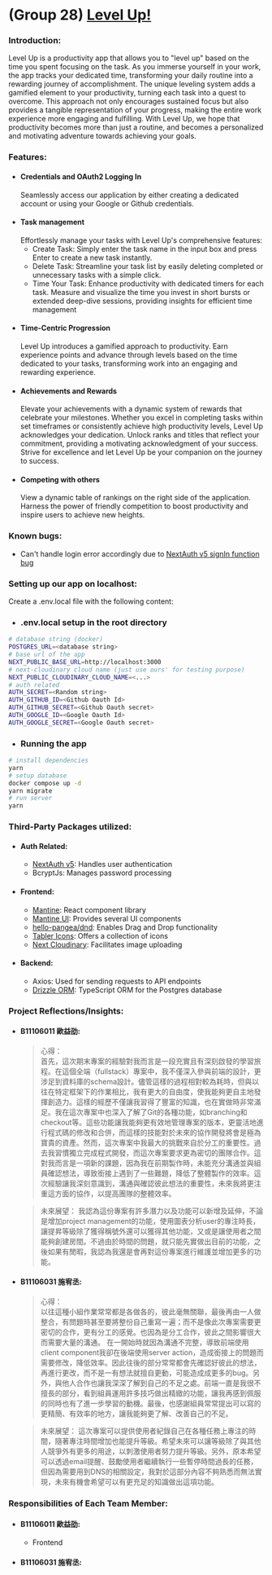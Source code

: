 # (Group 28) [Level Up!](https://level-up-gules.vercel.app)

### Introduction:
Level Up is a productivity app that allows you to "level up" based on the time you spent focusing on the task. As you immerse yourself in your work, the app tracks your dedicated time, transforming your daily routine into a rewarding journey of accomplishment. The unique leveling system adds a gamified element to your productivity, turning each task into a quest to overcome. This approach not only encourages sustained focus but also provides a tangible representation of your progress, making the entire work experience more engaging and fulfilling. With Level Up, we hope that productivity becomes more than just a routine, and becomes a personalized and motivating adventure towards achieving your goals.

### Features:
 - #### Credentials and OAuth2 Logging In
   Seamlessly access our application by either creating a dedicated account or using your Google or Github credentials.
 - #### Task management
    Effortlessly manage your tasks with Level Up's comprehensive features:
    - Create Task:
        Simply enter the task name in the input box and press Enter to create a new task instantly.
    - Delete Task:
        Streamline your task list by easily deleting completed or unnecessary tasks with a simple click.
    - Time Your Task:
        Enhance productivity with dedicated timers for each task. Measure and visualize the time you invest in short bursts or extended deep-dive sessions, providing insights for efficient time management
- #### Time-Centric Progression
    Level Up introduces a gamified approach to productivity. Earn experience points and advance through levels based on the time dedicated to your tasks, transforming work into an engaging and rewarding experience.
 - #### Achievements and Rewards
    Elevate your achievements with a dynamic system of rewards that celebrate your milestones. Whether you excel in completing tasks within set timeframes or consistently achieve high productivity levels, Level Up acknowledges your dedication. Unlock ranks and titles that reflect your commitment, providing a motivating acknowledgment of your success. Strive for excellence and let Level Up be your companion on the journey to success.
 - #### Competing with others
   View a dynamic table of rankings on the right side of the application. Harness the power of friendly competition to boost productivity and inspire users to achieve new heights.

### Known bugs:
- Can't handle login error accordingly due to [NextAuth v5 signIn function bug](https://github.com/nextauthjs/next-auth/issues/9279)

### Setting up our app on localhost:
Create a .env.local file with the following content:
  - ### .env.local setup in the root directory
```zsh
# database string (docker)
POSTGRES_URL=<database string>
# base url of the app
NEXT_PUBLIC_BASE_URL=http://localhost:3000
# next-cloudinary cloud name (just use ours' for testing purpose)
NEXT_PUBLIC_CLOUDINARY_CLOUD_NAME=<...>
# auth related
AUTH_SECRET=<Random string>
AUTH_GITHUB_ID=<Github Oauth Id>
AUTH_GITHUB_SECRET=<Github Oauth secret>
AUTH_GOOGLE_ID=<Google Oauth Id>
AUTH_GOOGLE_SECRET=<Google Oauth secret>
```
  - ### Running the app
```zsh
# install dependencies
yarn
# setup database
docker compose up -d
yarn migrate
# run server
yarn 
```

### Third-Party Packages utilized:
- #### Auth Related:
    - [NextAuth v5](https://authjs.dev/): Handles user authentication
    - BcryptJs: Manages password processing
- #### Frontend:
    - [Mantine](https://mantine.dev/): React component library
    - [Mantine UI](https://ui.mantine.dev/): Provides several UI components
    - [hello-pangea/dnd](https://github.com/hello-pangea/dnd): Enables Drag and Drop functionality
    - [Tabler Icons](https://tabler.io/icons/): Offers a collection of icons
    - [Next Cloudinary](https://next.cloudinary.dev/): Facilitates image uploading
- #### Backend:
    - Axios: Used for sending requests to API endpoints
    - [Drizzle ORM](https://orm.drizzle.team/): TypeScript ORM for the Postgres database

### Project Reflections/Insights:
- #### B11106011 歐益劭:
    > 心得：  
    > 首先，這次期末專案的經驗對我而言是一段充實且有深刻啟發的學習旅程。在這個全端（fullstack）專案中，我不僅深入參與前端的設計，更涉足到資料庫的schema設計。儘管這樣的過程相對較為耗時，但與以往在特定框架下的作業相比，我有更大的自由度，使我能夠更自主地發揮創造力。這樣的經歷不僅讓我習得了豐富的知識，也在實做時非常滿足。我在這次專案中也深入了解了Git的各種功能，如branching和checkout等。這些功能讓我能夠更有效地管理專案的版本，更靈活地進行程式碼的修改和合併，而這樣的技能對於未來的協作開發將會是極為寶貴的資產。然而，這次專案中我最大的挑戰來自於分工的重要性。過去我習慣獨立完成程式開發，而這次專案要求更為密切的團隊合作。這對我而言是一項新的課題，因為我在前期製作時，未能充分溝通並與組員確認想法，導致銜接上遇到了一些難題，降低了整體製作的效率。這次經驗讓我深刻意識到，溝通與確認彼此想法的重要性，未來我將更注重這方面的協作，以提高團隊的整體效率。
    
    > 未來展望：
    > 我認為這份專案有許多潛力以及功能可以新增及延伸，不論是增加project management的功能，使用圖表分析user的專注時長，讓提昇等級除了獲得稱號外還可以獲得其他功能，又或是讓使用者之間能夠創建房間。不過由於時間的問題，就只能先實做出目前的功能，之後如果有閒暇，我認為我還是會再對這份專案進行維護並增加更多的功能。
- #### B11106031 施宥丞:
    > 心得：  
    > 以往這種小組作業常常都是各做各的，彼此毫無關聯，最後再由一人做整合，有問題時甚至要將整份自己重寫一遍；而不是像此次專案需要更密切的合作，更有分工的感覺。也因為是分工合作，彼此之間影響很大而需要大量的溝通。 在一開始時就因為溝通不完整，導致前端使用client component我卻在後端使用server action，造成銜接上的問題而需要修改，降低效率。因此往後的部分常常都會先確認好彼此的想法，再進行更改，而不是一有想法就擅自更動，可能造成成更多的bug。另外，與他人合作也讓我深深了解到自己的不足之處。前端一直是我很不擅長的部分，看到組員運用許多技巧做出精緻的功能，讓我再感到佩服的同時也有了進一步學習的動機。最後，也感謝組員常常提出可以寫的更精簡、有效率的地方，讓我能夠更了解、改善自己的不足。
    
    > 未來展望：
    > 這次專案可以提供使用者紀錄自己在各種任務上專注的時間，隨著專注時間增加也能提升等級。希望未來可以讓等級除了與其他人競爭外有更多的用途，以刺激使用者努力提升等級。另外，原本希望可以透過email提醒、鼓勵使用者繼續執行一些暫停時間過長的任務，但因為需要用到DNS的相關設定，我對於這部分內容不夠熟悉而無法實現，未來有機會希望可以有更充足的知識做出這項功能。
### Responsibilities of Each Team Member:
- #### B11106011 歐益劭:
     - Frontend
- #### B11106031 施宥丞:
